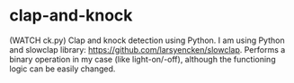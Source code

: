 # clap-and-knock
(WATCH ck.py)
Clap and knock detection using Python.
I am using Python and slowclap library: https://github.com/larsyencken/slowclap. 
Performs a binary operation in my case (like light-on/-off), although the functioning logic can be easily changed.


